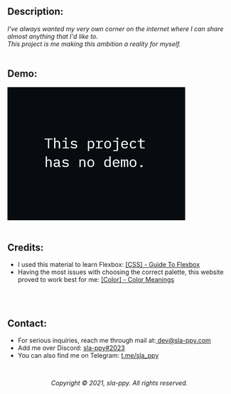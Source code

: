 ## Description:
*I've always wanted my very own corner on the internet where I can share almost anything that I'd like to.<br>
This project is me making this ambition a reality for myself.*
<br>
<br>


## Demo:
<img src="https://github.com/sla-ppy/sla-ppy/blob/master/nodemo.png" alt="nodemo.png">
<br>
<br>


## Credits:
* I used this material to learn Flexbox: <a href="https://css-tricks.com/snippets/css/a-guide-to-flexbox/">[CSS] - Guide To Flexbox</a>
* Having the most issues with choosing the correct palette, this website proved to work best for me: <a href="https://www.canva.com/colors/color-meanings/">[Color] - Color Meanings</a>
<br>
<br>


## Contact:
* For serious inquiries, reach me through mail at:<a href="mailto:dev@sla-ppy.com"> dev@sla-ppy.com</a><br>
* Add me over Discord: <a href="https://discord.com/users/545219738398097408">sla-ppy#2023</a><br>
* You can also find me on Telegram: <a href="https://t.me/sla_ppy">t.me/sla_ppy</a><br>
<br>


<p align="center">
<em>Copyright © 2021, sla-ppy. All rights reserved.</em>
</p>
